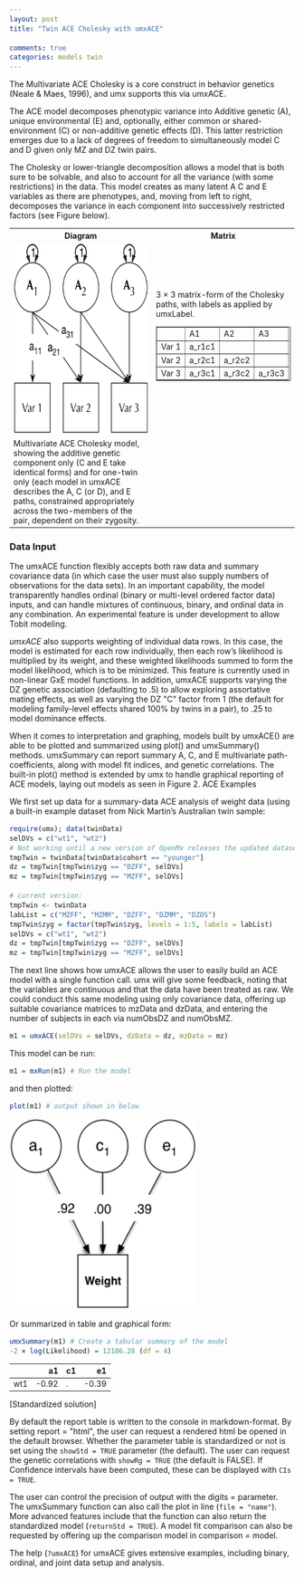 ```yaml
---
layout: post
title: "Twin ACE Cholesky with umxACE"

comments: true
categories: models twin
---
```


The Multivariate ACE Cholesky is a core construct in behavior genetics (Neale & Maes, 1996), and umx supports this via umxACE.

The ACE model decomposes phenotypic variance into Additive genetic (A), unique environmental (E) and, optionally, either common or shared-environment (C) or non-additive genetic effects (D). This latter restriction emerges due to a lack of degrees of freedom to simultaneously model C and D given only MZ and DZ twin pairs. 

The Cholesky or lower-triangle decomposition allows a model that is both sure to be solvable, and also to account for all the variance (with some restrictions) in the data. This model creates as many latent A C and E variables as there are phenotypes, and, moving from left to right, decomposes the variance in each component into successively restricted factors (see Figure below).

<table border="0" cellspacing="5" cellpadding="5">
	<tr><th>Diagram</th><th>Matrix</th></tr>
	<tr> <td width="50%"> <img src="/media/umxTwin/ACE.png" width="330" height="337" alt="ACE"></td>
		<td>3 &times; 3 matrix-form of the Cholesky paths, with labels as applied by umxLabel.
			<table border="1">
				<tr><td></td>     <td>A1</td>    <td>A2</td>    <td>A3</td>    </tr>
				<tr><td>Var 1</td><td>a_r1c1</td><td></td>      <td></td>      </tr>
				<tr><td>Var 2</td><td>a_r2c1</td><td>a_r2c2</td><td></td>      </tr>
				<tr><td>Var 3</td><td>a_r3c1</td><td>a_r3c2</td><td>a_r3c3</td></tr>
			</table>
		</td>
	</tr>
	<tr>
		<td colspan = "0">
			Multivariate ACE Cholesky model, showing the additive genetic component only (C and E take identical forms) and for one-twin only (each model in umxACE describes the A, C (or D), and E paths, constrained appropriately across the two-members of the pair, dependent on their zygosity. 
		</td>
	</tr>
</table>

### Data Input
The umxACE function flexibly accepts both raw data and summary covariance data (in which case the user must also supply numbers of observations for the data sets). In an important capability, the model transparently handles ordinal (binary or multi-level ordered factor data) inputs, and can handle mixtures of continuous, binary, and ordinal data in any combination. An experimental feature is under development to allow Tobit modeling.

*umxACE* also supports weighting of individual data rows. In this case, the model is estimated for each row individually, then each row’s likelihood is multiplied by its weight, and these weighted likelihoods summed to form the model likelihood, which is to be minimized. This feature is currently used in non-linear GxE model functions. In addition, umxACE supports varying the DZ genetic association (defaulting to .5) to allow exploring assortative mating effects, as well as varying the DZ "C" factor from 1 (the default for modeling family-level effects shared 100% by twins in a pair), to .25 to model dominance effects.

When it comes to interpretation and graphing, models built by umxACE() are able to be plotted and summarized using plot() and umxSummary() methods. umxSummary can report summary A, C, and E multivariate path-coefficients, along with model fit indices, and genetic correlations. The built-in plot() method is extended by umx to handle graphical reporting of ACE models, laying out models as seen in Figure 2.
ACE Examples

We first set up data for a summary-data ACE analysis of weight data (using a built-in example dataset from Nick Martin’s Australian twin sample:


```r    
require(umx); data(twinData)
selDVs = c("wt1", "wt2")
# Not working until a new version of OpenMx releases the updated dataset…
tmpTwin = twinData[twinData$cohort == "younger"]
dz = tmpTwin[tmpTwin$zyg == "DZFF", selDVs]
mz = tmpTwin[tmpTwin$zyg == "MZFF", selDVs]

# current version:
tmpTwin <- twinData
labList = c("MZFF", "MZMM", "DZFF", "DZMM", "DZOS")
tmpTwin$zyg = factor(tmpTwin$zyg, levels = 1:5, labels = labList)
selDVs = c("wt1", "wt2")
dz = tmpTwin[tmpTwin$zyg == "DZFF", selDVs]
mz = tmpTwin[tmpTwin$zyg == "MZFF", selDVs]
```

The next line shows how umxACE allows the user to easily build an ACE model with a single function call. umx will give some feedback, noting that the variables are continuous and that the data have been treated as raw. We could conduct this same modeling using only covariance data, offering up suitable covariance matrices to mzData and dzData, and entering the number of subjects in each via numObsDZ and numObsMZ.

```r
m1 = umxACE(selDVs = selDVs, dzData = dz, mzData = mz)
```
        
This model can be run:

```r
m1 = mxRun(m1) # Run the model
```
and then plotted:

```r
plot(m1) # output shown in below
```

<img src="/media/umxTwin/weight_ACE_plot.png" width="330" height="337" alt="ACE_uni_plot">


Or summarized in table and graphical form:

```r
umxSummary(m1) # Create a tabular summary of the model
-2 × log(Likelihood) = 12186.28 (df = 4)
```

|    |    a1|c1 |    e1|
|:---|-----:|:--|-----:|
|wt1 | -0.92|.  | -0.39|
[Standardized solution]

By default the report table is written to the console in markdown-format. By setting report = "html", the user can request a rendered html be opened in the default browser. Whether the parameter table is standardized or not is set using the `showStd = TRUE` parameter (the default). The user can request the genetic correlations with `showRg = TRUE` (the default is FALSE). If Confidence intervals have been computed, these can be displayed with `CIs = TRUE`.

The user can control the precision of output with the digits = parameter. The umxSummary function can also call the plot in line (`file = "name"`). More advanced features include that the function can also return the standardized model (`returnStd = TRUE`). A model fit comparison can also be requested by offering up the comparison model in comparison = model.

The help (`?umxACE`) for umxACE gives extensive examples, including binary, ordinal, and joint data setup and analysis.
